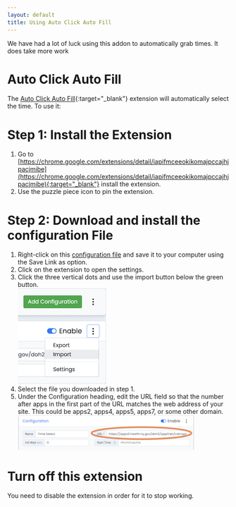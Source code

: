 ```yaml
---
layout: default
title: Using Auto Click Auto Fill
---
```


We have had a lot of luck using this addon to automatically grab times. It does take more work

# Auto Click Auto Fill
The [Auto Click Auto Fill](https://chrome.google.com/extensions/detail/iapifmceeokikomajpccajhjpacjmibe){:target="_blank"} extension will automatically select the time. To use it:

# Step 1: Install the Extension
 1. Go to [https://chrome.google.com/extensions/detail/iapifmceeokikomajpccajhjpacjmibe](https://chrome.google.com/extensions/detail/iapifmceeokikomajpccajhjpacjmibe){:target="_blank"} install the extension.
 2. Use the puzzle piece icon to pin the extension.

# Step 2: Download and install the configuration File
 1. Right-click on this [configuration file](/docs/autoclick_time.json) and save it to your computer using the Save Link as option.
 2. Click on the extension to open the settings.
 3. Click the three vertical dots and use the import button below the green button.  
 ![Screenshot showing installation](/assets/images/autoclick-config.png)
 4. Select the file you downloaded in step 1.
 5. Under the Configuration heading, edit the URL field so that the number after apps in the first part of the URL matches the web address of your site. This could be apps2, apps4, apps5, apps7, or some other domain.
 ![Screenshot showing URL](/assets/images/autoclick-url.png)


# Turn off this extension
You need to disable the extension in order for it to stop working.
